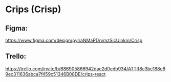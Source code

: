 # Crips (Crisp)

## Figma:
https://www.figma.com/design/pyriaNMaPDrvmzSicUinkm/Crisp

## Trello:
https://trello.com/invite/b/686905866942dae2d0edb934/ATTIf8c3bc188c69ec311636abca7f459c51346B08DE/crips-react
